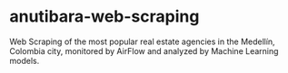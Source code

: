 # anutibara-web-scraping
Web Scraping of the most popular real estate agencies in the Medellín, Colombia city, monitored by AirFlow and analyzed by Machine Learning models.
